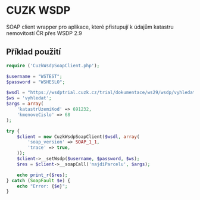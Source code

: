 # CUZK WSDP

SOAP client wrapper pro aplikace, které přistupují k údajům katastru nemovitostí ČR přes WSDP 2.9


## Příklad použití

```php
require ('CuzkWsdpSoapClient.php');

$username = "WSTEST";
$password = "WSHESLO";

$wsdl = "https://wsdptrial.cuzk.cz/trial/dokumentace/ws29/wsdp/vyhledat_v29.wsdl";
$ws = 'vyhledat';
$args = array(
    'katastrUzemiKod' => 691232,
    'kmenoveCislo' => 68
);

try {
    $client = new CuzkWsdpSoapClient($wsdl, array(
        'soap_version' => SOAP_1_1,
        'trace' => true,
    ));
    $client->__setWsdp($username, $password, $ws);
    $res = $client->__soapCall('najdiParcelu', $args);

    echo print_r($res);
} catch (SoapFault $e) {
    echo "Error: {$e}";
}
```